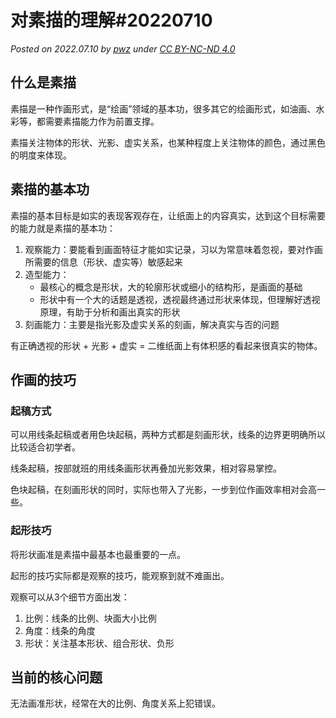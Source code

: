 # 对素描的理解#20220710
*Posted on 2022.07.10 by [pwz](http://pwz.wiki) under [CC BY-NC-ND 4.0](https://creativecommons.org/licenses/by-nc-nd/4.0/)*  

## 什么是素描

素描是一种作画形式，是“绘画”领域的基本功，很多其它的绘画形式，如油画、水彩等，都需要素描能力作为前置支撑。

素描关注物体的形状、光影、虚实关系，也某种程度上关注物体的颜色，通过黑色的明度来体现。


## 素描的基本功

素描的基本目标是如实的表现客观存在，让纸面上的内容真实，达到这个目标需要的能力就是素描的基本功：

1. 观察能力：要能看到画面特征才能如实记录，习以为常意味着忽视，要对作画所需要的信息（形状、虚实等）敏感起来
2. 造型能力：
   * 最核心的概念是形状，大的轮廓形状或细小的结构形，是画面的基础
   * 形状中有一个大的话题是透视，透视最终通过形状来体现，但理解好透视原理，有助于分析和画出真实的形状
3. 刻画能力：主要是指光影及虚实关系的刻画，解决真实与否的问题

有正确透视的形状 + 光影 + 虚实 = 二维纸面上有体积感的看起来很真实的物体。


## 作画的技巧

### 起稿方式

可以用线条起稿或者用色块起稿，两种方式都是刻画形状，线条的边界更明确所以比较适合初学者。

线条起稿，按部就班的用线条画形状再叠加光影效果，相对容易掌控。

色块起稿，在刻画形状的同时，实际也带入了光影，一步到位作画效率相对会高一些。


### 起形技巧

将形状画准是素描中最基本也最重要的一点。

起形的技巧实际都是观察的技巧，能观察到就不难画出。

观察可以从3个细节方面出发：

1. 比例：线条的比例、块面大小比例
2. 角度：线条的角度
3. 形状：关注基本形状、组合形状、负形


## 当前的核心问题

无法画准形状，经常在大的比例、角度关系上犯错误。